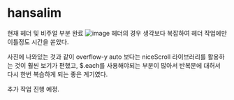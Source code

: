 # hansalim

현재 헤더 및 비주얼 부분 완료
![image](https://user-images.githubusercontent.com/101313551/196021148-a96abdb8-5ade-4700-a898-2dec421bb4ce.png)
헤더의 경우 생각보다 복잡하여 헤더 작업에만 이틀정도 시간을 쏟았다. 

사진에 나와있는 것과 같이 overflow-y auto 보다는 niceScroll 라이브러리를 활용하는 것이 훨씬 보기가 편했고, 
$.each를 사용해야되는 부분이 많아서 반복문에 대허서 다시 한번 복습하게 되는 좋은 계기였다. 

추가 작업 진행 예정.
